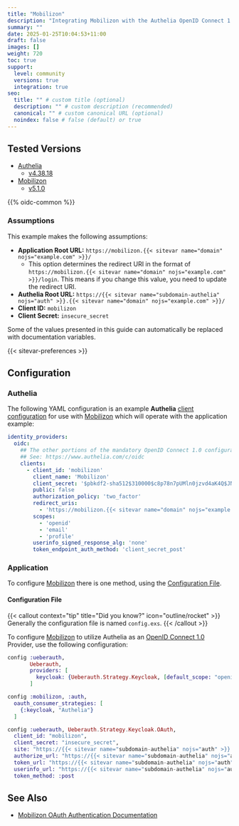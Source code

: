 ```yaml
---
title: "Mobilizon"
description: "Integrating Mobilizon with the Authelia OpenID Connect 1.0 Provider."
summary: ""
date: 2025-01-25T10:04:53+11:00
draft: false
images: []
weight: 720
toc: true
support:
  level: community
  versions: true
  integration: true
seo:
  title: "" # custom title (optional)
  description: "" # custom description (recommended)
  canonical: "" # custom canonical URL (optional)
  noindex: false # false (default) or true
---
```


## Tested Versions

- [Authelia]
  - [v4.38.18](https://github.com/authelia/authelia/releases/tag/v4.38.18)
- [Mobilizon]
  - [v5.1.0](https://framagit.org/framasoft/mobilizon/-/releases/5.1.0)

{{% oidc-common %}}

### Assumptions

This example makes the following assumptions:

- __Application Root URL:__ `https://mobilizon.{{< sitevar name="domain" nojs="example.com" >}}/`
  - This option determines the redirect URI in the format of
        `https://mobilizon.{{< sitevar name="domain" nojs="example.com" >}}/login`.
        This means if you change this value, you need to update the redirect URI.
- __Authelia Root URL:__ `https://{{< sitevar name="subdomain-authelia" nojs="auth" >}}.{{< sitevar name="domain" nojs="example.com" >}}/`
- __Client ID:__ `mobilizon`
- __Client Secret:__ `insecure_secret`

Some of the values presented in this guide can automatically be replaced with documentation variables.

{{< sitevar-preferences >}}

## Configuration

### Authelia

The following YAML configuration is an example __Authelia__ [client configuration] for use with [Mobilizon] which will operate with the application example:

```yaml {title="configuration.yml"}
identity_providers:
  oidc:
    ## The other portions of the mandatory OpenID Connect 1.0 configuration go here.
    ## See: https://www.authelia.com/c/oidc
    clients:
      - client_id: 'mobilizon'
        client_name: 'Mobilizon'
        client_secret: '$pbkdf2-sha512$310000$c8p78n7pUMln0jzvd4aK4Q$JNRBzwAo0ek5qKn50cFzzvE9RXV88h1wJn5KGiHrD0YKtZaR/nCb2CJPOsKaPK0hjf.9yHxzQGZziziccp6Yng'  # The digest of 'insecure_secret'.
        public: false
        authorization_policy: 'two_factor'
        redirect_uris:
          - 'https://mobilizon.{{< sitevar name="domain" nojs="example.com" >}}/auth/keycloak/callback'
        scopes:
          - 'openid'
          - 'email'
          - 'profile'
        userinfo_signed_response_alg: 'none'
        token_endpoint_auth_method: 'client_secret_post'
```

### Application

To configure [Mobilizon] there is one method, using the [Configuration File](#configuration-file).

#### Configuration File

{{< callout context="tip" title="Did you know?" icon="outline/rocket" >}}
Generally the configuration file is named `config.exs`.
{{< /callout >}}

To configure [Mobilizon] to utilize Authelia as an [OpenID Connect 1.0] Provider, use the following configuration:

```exs {title="config.exs"}
config :ueberauth,
       Ueberauth,
       providers: [
         keycloak: {Ueberauth.Strategy.Keycloak, [default_scope: "openid email profile"]}
       ]

config :mobilizon, :auth,
  oauth_consumer_strategies: [
    {:keycloak, "Authelia"}
  ]

config :ueberauth, Ueberauth.Strategy.Keycloak.OAuth,
  client_id: "mobilizon",
  client_secret: "insecure_secret",
  site: "https://{{< sitevar name="subdomain-authelia" nojs="auth" >}}.{{< sitevar name="domain" nojs="example.com" >}}",
  authorize_url: "https://{{< sitevar name="subdomain-authelia" nojs="auth" >}}.{{< sitevar name="domain" nojs="example.com" >}}/api/oidc/authorization",
  token_url: "https://{{< sitevar name="subdomain-authelia" nojs="auth" >}}.{{< sitevar name="domain" nojs="example.com" >}}/api/oidc/token",
  userinfo_url: "https://{{< sitevar name="subdomain-authelia" nojs="auth" >}}.{{< sitevar name="domain" nojs="example.com" >}}/api/oidc/userinfo",
  token_method: :post
```

## See Also

- [Mobilizon OAuth Authentication Documentation](https://docs.joinmobilizon.org/administration/configure/auth/#oauth)

[Authelia]: https://www.authelia.com
[Mobilizon]: https://joinmobilizon.org/en/
[OpenID Connect 1.0]: ../../openid-connect/introduction.md
[client configuration]: ../../../configuration/identity-providers/openid-connect/clients.md
